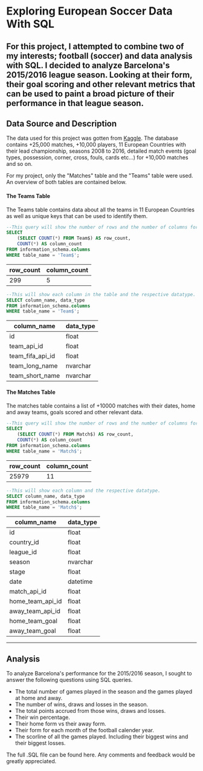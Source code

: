 # Exploring European Soccer Data With SQL

For this project, I attempted to combine two of my interests; football (soccer) and data analysis with SQL. I decided to analyze Barcelona's 2015/2016 league season. Looking at their form, their goal scoring and other relevant metrics that can be used to paint a broad picture of their performance in that league season. 
---

## Data Source and Description
The data used for this project was gotten from [Kaggle](https://www.kaggle.com/datasets/hugomathien/soccer). The database contains +25,000 matches, +10,000 players, 11 European Countries with their lead championship, seasons 2008 to 2016, detailed match events (goal types, possession, corner, cross, fouls, cards etc…) for +10,000 matches and so on. 

For my project, only the "Matches" table and the "Teams" table were used. An overview of both tables are contained below. 

#### The Teams Table
The Teams table contains data about all the teams in 11 European Countries as well as unique keys that can be used to identify them.
```sql
--This query will show the number of rows and the number of columns for the table.
SELECT
    (SELECT COUNT(*) FROM Team$) AS row_count,
    COUNT(*) AS column_count
FROM information_schema.columns
WHERE table_name = 'Team$';
```
| row_count | column_count |
| --- | --- |
| 299 | 5 |

```sql
--This will show each column in the table and the respective datatype. 
SELECT column_name, data_type
FROM information_schema.columns
WHERE table_name = 'Team$';
```
| column_name | data_type |
| --- | --- |
| id | float |
| team_api_id | float |
| team_fifa_api_id | float |
| team_long_name | nvarchar |  
| team_short_name | nvarchar |


#### The Matches Table
The matches table contains a list of +10000 matches with their dates, home and away teams, goals scored and other relevant data.
```sql
--This query will show the number of rows and the number of columns for the table.
SELECT
    (SELECT COUNT(*) FROM Match$) AS row_count,
    COUNT(*) AS column_count
FROM information_schema.columns
WHERE table_name = 'Match$';
```
| row_count | column_count |
| --- | --- |
|  25979 |	11 |

```sql
--This will show each column and the respective datatype. 
SELECT column_name, data_type
FROM information_schema.columns
WHERE table_name = 'Match$';
```
| column_name | data_type |
| --- | --- |
| id | float |
| country_id | float |
| league_id | float |
| season | nvarchar |
| stage | float |
| date | datetime |
| match_api_id | float |
| home_team_api_id | float |
| away_team_api_id | float |
| home_team_goal | float |
| away_team_goal | float |

---
## Analysis
To analyze Barcelona's performance for the 2015/2016 season, I sought to answer the following questions using SQL queries. 
* The total number of games played in the season and the games played at home and away.
* The number of wins, draws and losses in the season.
* The total points accrued from those wins, draws and losses.
* Their win percentage.
* Their home form vs their away form.
* Their form for each month of the football calender year.
* The scorline of all the games played. Including their biggest wins and their biggest losses.

The full .SQL file can be found here. Any comments and feedback would be greatly appreciated. 


